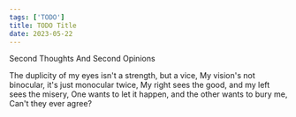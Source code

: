 ```yaml
---
tags: ['TODO']
title: TODO Title
date: 2023-05-22
---
```


Second Thoughts And Second Opinions

The duplicity of my eyes isn't a strength, but a vice,
My vision's not binocular, it's just monocular twice,
My right sees the good, and my left sees the misery,
One wants to let it happen, and the other wants to bury me,
Can't they ever agree?

